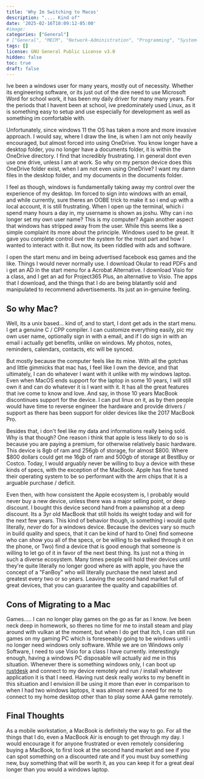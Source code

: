 ```yaml
---
title: 'Why Im Switching to Macos'
description: ".... Kind of"
date: '2025-02-16T10:09:12-05:00'
#image: 
categories: ["General"]
# ["General", "MECM", "Network-Administration", "Programming", "System-Administration"]
tags: []
license: GNU General Public License v3.0 
hidden: false
toc: true
draft: false
---
```


Ive been a windows user for many years, mostly out of necessity. Whether its engineering software, or its just out of the dire need to use Microsoft Word for school work, it has been my daily driver for many many years. For the periods that I havent been at school, ive predominately used Linux, as it is something easy to setup and use especially for development as well as something im comfortable with. 

Unfortunately, since windows 11 the OS has taken a more and more invasive approach. I would say, where I draw the line, is when I am not only heavily encouraged, but almost forced into using OneDrive. You know longer have a desktop folder, you no longer have a documents folder, it is within the OneDrive directory. I find that incredibly frustrating. I in general dont even use one drive, unless I am at work. So why on my person device does this OneDrive folder exist, when I am not even using OneDrive? I want my damn files in the desktop folder, and my documents in the documents folder. 

I feel as though, windows is fundamentally taking away my control over the experience of my desktop. Im forced to sign into windows with an email, and while currently, sure theres an OOBE trick to make it so i end up with a local account, it is still frustrating. When I open up the terminal, which i spend many hours a day in, my username is shown as joshu. Why can i no longer set my own user name? This is my computer? Again another aspect that windows has stripped away from the user. While this seems like a simple complaint its more about the principle. Windows used to be great. It gave you complete control over the system for the most part and how I wanted to interact with it. But now, its been riddled with ads and software. 

I open the start menu and im being advertised facebook esq games and the like. Things I would never normally use. I download Okular to read PDFs and i get an AD in the start menu for a Acrobat Alternative. I download Visio for a class, and I get an ad for Project365 Plus, an alternative to Visio. The apps that I download, and the things that I do are being blatantly sold and manipulated to recommend advertisements. Its just an in-genuine feeling. 

## So why Mac?

Well, its a unix based... kind of, and to start, I dont get ads in the start menu. I get a genuine C / CPP compiler. I can customize everything easily, pic my own user name, optionally sign in with a email, and if I do sign in with an email i actually get benefits, unlike on windows. My photos, notes, reminders, calendars, contacts, etc will be synced. 

But mostly because the computer feels like its mine. With all the gotchas and little gimmicks that mac has, I feel like I own the device, and that ultimately, I can do whatever I want with it unlike with my windows laptop. Even when MacOS ends support for the laptop in some 10 years, I will still own it and can do whatever it is I want with it. It has all the great features that ive come to know and love. And say, in those 10 years MacBook discontinues support for the device. I can put linux on it, as by then people would have time to reverse engineer the hardware and provide drivers / support as there has been support for older devices like the 2017 MacBook Pro.

Besides that, i don't feel like my data and informations really being sold. Why is that though? One reason i think that apple is less likely to do so is because you are paying a premium, for otherwise relatively basic hardware. This device is 8gb of ram and 256gb of storage, for almost $800. Where $800 dollars could get me 16gb of ram and 500gb of storage at BestBuy or Costco. Today, I would arguably never be willing to buy a device with these kinds of specs, with the exception of the MacBook. Apple has fine tuned their operating system to be so performant with the arm chips that it is a arguable purchase / deficit.

Even then, with how consistent the Apple ecosystem is, I probably would never buy a new device, unless there was a major selling point, or deep discount. I bought this device second hand from a pawnshop at a deep discount. Its a 3yr old MacBook that still holds its weight today and will for the next few years. This kind of behavior though, is something i would quite literally, *never* do for a windows device. Because the devices vary so much in build quality and specs, that it can be kind of hard to One) find someone who can show you all of the specs, or be willing to be walked through it on the phone, or Two) find a device that is good enough that someone is willing to let go of it in favor of the next best thing. Its just not a thing in such a diverse ecosystem. Many times people will hold their devices until they're quite literally no longer good where as with apple, you have the concept of a "FanBoy" who will literally purchase the next latest and greatest every two or so years. Leaving the second hand market full of great devices, that you can guarantee the quality and capabilities of.

## Cons of Migrating to a Mac

Games..... I can no longer play games on the go as far as I know. Ive been neck deep in homework, so theres no time for me to install steam and play around with vulkan at the moment, but when I do get that itch, I can still run games on my gaming PC which is foreseeably going to be windows until i no longer need windows only software. While we are on Windows only Software, I need to use Visio for a class I have currently. interestingly enough, having a windows PC disposable will actually aid me in this situation. Whenever there is something windows only, I can boot up [rustdesk](https://rustdesk.com/) and connect to my device remotely and run / install whatever application it is that I need. Having rust desk really works to my benefit in this situation and I envision ill be using it more than ever in comparison to when I had two windows laptops, it was almost never a need for me to connect to my home desktop other than to play some AAA game remotely.

## Final Thoughts

As a mobile workstation, a MacBook is definitely the way to go. For all the things that I do, even a MacBook Air is enough to get through my day. I would encourage it for anyone frustrated or even remotely considering buying a MacBook, to first look at the second hand market and see if you can spot something on a discounted rate and if you must buy something new, buy something that will be worth it, as you can keep it for a great deal longer than you would a windows laptop.
